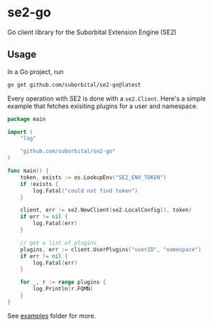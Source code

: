 # se2-go

Go client library for the Suborbital Extension Engine (SE2)

## Usage

In a Go project, run

```bash
go get github.com/suborbital/se2-go@latest
```

Every operation with SE2 is done with a `se2.Client`. Here's a simple example that fetches exisiting plugins for a user and namespace.

```go
package main

import (
    "log"

    "github.com/suborbital/se2-go"
)

func main() {
    token, exists := os.LookupEnv("SE2_ENV_TOKEN")
    if !exists {
        log.Fatal("could not find token")
    }

    client, err := se2.NewClient(se2.LocalConfig(), token)
    if err != nil {
        log.Fatal(err)
    }

    // get a list of plugins
    plugins, err := client.UserPlugins("userID", "namespace")
    if err != nil {
        log.Fatal(err)
    }

    for _, r := range plugins {
        log.Println(r.FQMN)
    }
}
```

See [examples](examples/) folder for more.
